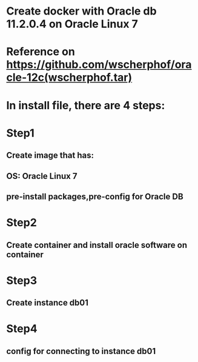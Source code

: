 # Create docker with Oracle db 11.2.0.4 on Oracle Linux 7 
# Reference on https://github.com/wscherphof/oracle-12c(wscherphof.tar)

#  In install file, there are 4 steps:
# Step1
  ## Create image that has:
  ## OS: Oracle Linux 7
  ## pre-install packages,pre-config for Oracle DB

# Step2
  ## Create container and install oracle software on container

# Step3
  ## Create instance db01

# Step4
  ## config for connecting to instance db01
